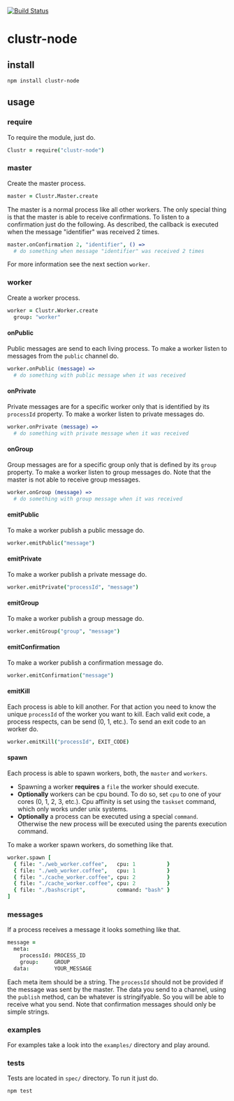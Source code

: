 [![Build Status](https://travis-ci.org/zyndiecate/clustr-node.png)](https://travis-ci.org/zyndiecate/clustr-node)



# clustr-node



## install

```
npm install clustr-node
```



## usage

### require

To require the module, just do.
```coffeescript
Clustr = require("clustr-node")
```



### master

Create the master process.
```coffeescript
master = Clustr.Master.create
```



The master is a normal process like all other workers. The only special thing
is that the master is able to receive confirmations. To listen to a confirmation
just do the following. As described, the callback is executed when the message
"identifier" was received 2 times.
```coffeescript
master.onConfirmation 2, "identifier", () =>
  # do something when message "identifier" was received 2 times
```

For more information see the next section `worker`.



### worker

Create a worker process.
```coffeescript
worker = Clustr.Worker.create
  group: "worker"
```


#### onPublic

Public messages are send to each living process. To make a worker listen to
messages from the `public` channel do.
```coffeescript
worker.onPublic (message) =>
  # do something with public message when it was received
```



#### onPrivate

Private messages are for a specific worker only that is identified by its
`processId` property. To make a worker listen to private messages do.
```coffeescript
worker.onPrivate (message) =>
  # do something with private message when it was received
```



#### onGroup

Group messages are for a specific group only that is defined by its `group`
property. To make a worker listen to group messages do. Note that the master
is not able to receive group messages.
```coffeescript
worker.onGroup (message) =>
  # do something with group message when it was received
```



#### emitPublic

To make a worker publish a public message do.
```coffeescript
worker.emitPublic("message")
```



#### emitPrivate

To make a worker publish a private message do.
```coffeescript
worker.emitPrivate("processId", "message")
```



#### emitGroup

To make a worker publish a group message do.
```coffeescript
worker.emitGroup("group", "message")
```



#### emitConfirmation

To make a worker publish a confirmation message do.
```coffeescript
worker.emitConfirmation("message")
```



#### emitKill

Each process is able to kill another. For that action you need to know the
unique `processId` of the worker you want to kill. Each valid exit code, a
process respects, can be send (0, 1, etc.). To send an exit code to an worker do.
```coffeescript
worker.emitKill("processId", EXIT_CODE)
```



#### spawn

Each process is able to spawn workers, both, the `master` and `workers`.

- Spawning a worker __requires__ a `file` the worker should execute.
- __Optionally__ workers can be cpu bound. To do so, set `cpu` to one of your
cores (0, 1, 2, 3, etc.). Cpu affinity is set using the `taskset` command,
which only works under unix systems.
- __Optionally__ a process can be executed using a special `command`. Otherwise
the new process will be executed using the parents execution command.

To make a worker spawn workers, do
something like that.
```coffeescript
worker.spawn [
  { file: "./web_worker.coffee",   cpu: 1          }
  { file: "./web_worker.coffee",   cpu: 1          }
  { file: "./cache_worker.coffee", cpu: 2          }
  { file: "./cache_worker.coffee", cpu: 2          }
  { file: "./bashscript",          command: "bash" }
]
```



### messages

If a process receives a message it looks something like that.
```coffeescript
message =
  meta:
    processId: PROCESS_ID
    group:     GROUP
  data:        YOUR_MESSAGE
```

Each meta item should be a string. The `processId` should not be provided if
the message was sent by the master. The data you send to a channel, using the
`publish` method, can be whatever is stringifyable. So you will be able to
receive what you send. Note that confirmation messages should only be simple
strings.



### examples

For examples take a look into the `examples/` directory and play around.



### tests

Tests are located in `spec/` directory. To run it just do.
```
npm test
```
